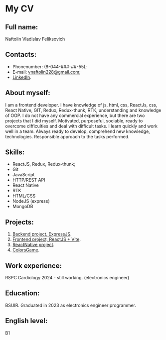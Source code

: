 # My CV

## Full name:

Naftolin Vladislav Feliksovich

## Contacts:

* Phonenumber: (8-044-###-##-55);
* E-mail: vnaftolin228@gmail.com;
* [LinkedIn](www.linkedin.com/in/vladislav-naftolin-3a8003238).

## About myself:

I am a frontend developer. I have knowledge of js, html, css, ReactJs, css, React Native, GIT, Redux, Redux-thunk,
RTK, understanding and knowledge of OOP. I do not have any commercial experience, but there are two projects
that I did myself. Motivated, purposeful, sociable, ready to overcome difficulties and deal with difficult tasks. I learn
quickly and work well in a team. Always ready to develop, comprehend new knowledge, technologies. Responsible
approach to the tasks performed.

## Skills:

* ReactJS, Redux, Redux-thunk;
* Git
* JavaScript
* HTTP/REST API
* React Native
* RTK
* HTML/CSS
* NodeJS (express)
* MongoDB

## Projects:

1. [Backend project, ExpressJS](https://github.com/Vladislav-bot203/NotesBack).
2. [Frontend project, ReactJS + Vite](https://github.com/Vladislav-bot203/notes-project).
3. [ReactNative project](https://github.com/Vladislav-bot203/QUIZ-GAME).
4. [ColorsGame](https://github.com/Vladislav-bot203/my-app).

## Work experience:

RSPC Cardiology 2024 - still working. (electronics engineer)

## Education:

BSUIR. Graduated in 2023 as electronics engineer programmer.

## English level:

B1